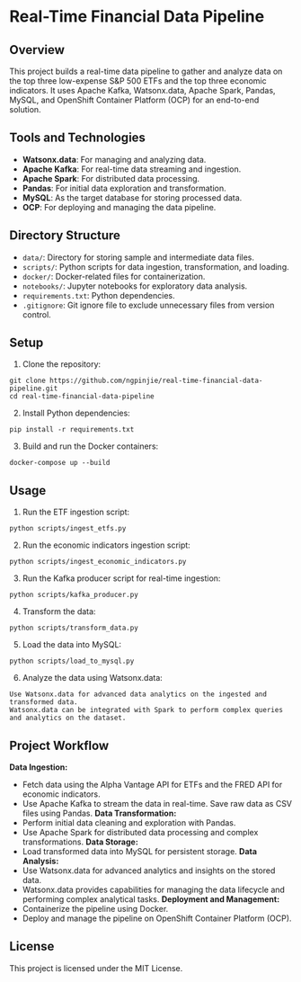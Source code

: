 # Real-Time Financial Data Pipeline

## Overview
This project builds a real-time data pipeline to gather and analyze data on the top three low-expense S&P 500 ETFs and the top three economic indicators. It uses Apache Kafka, Watsonx.data, Apache Spark, Pandas, MySQL, and OpenShift Container Platform (OCP) for an end-to-end solution.

## Tools and Technologies
- **Watsonx.data**: For managing and analyzing data.
- **Apache Kafka**: For real-time data streaming and ingestion.
- **Apache Spark**: For distributed data processing.
- **Pandas**: For initial data exploration and transformation.
- **MySQL**: As the target database for storing processed data.
- **OCP**: For deploying and managing the data pipeline.

## Directory Structure
- `data/`: Directory for storing sample and intermediate data files.
- `scripts/`: Python scripts for data ingestion, transformation, and loading.
- `docker/`: Docker-related files for containerization.
- `notebooks/`: Jupyter notebooks for exploratory data analysis.
- `requirements.txt`: Python dependencies.
- `.gitignore`: Git ignore file to exclude unnecessary files from version control.

## Setup
1. Clone the repository:
```
git clone https://github.com/ngpinjie/real-time-financial-data-pipeline.git
cd real-time-financial-data-pipeline
```

2. Install Python dependencies:
```
pip install -r requirements.txt
```

3. Build and run the Docker containers:
```
docker-compose up --build
```

## Usage
1. Run the ETF ingestion script:
```
python scripts/ingest_etfs.py
```

2. Run the economic indicators ingestion script:
```
python scripts/ingest_economic_indicators.py
```

3. Run the Kafka producer script for real-time ingestion:
```
python scripts/kafka_producer.py
```

4. Transform the data:
```
python scripts/transform_data.py
```

5. Load the data into MySQL:
```
python scripts/load_to_mysql.py
```

6. Analyze the data using Watsonx.data:
```
Use Watsonx.data for advanced data analytics on the ingested and transformed data.
Watsonx.data can be integrated with Spark to perform complex queries and analytics on the dataset.
```

## Project Workflow
**Data Ingestion:**
- Fetch data using the Alpha Vantage API for ETFs and the FRED API for economic indicators.
- Use Apache Kafka to stream the data in real-time. Save raw data as CSV files using Pandas.
**Data Transformation:**
- Perform initial data cleaning and exploration with Pandas.
- Use Apache Spark for distributed data processing and complex transformations.
**Data Storage:**
- Load transformed data into MySQL for persistent storage.
**Data Analysis:**
- Use Watsonx.data for advanced analytics and insights on the stored data.
- Watsonx.data provides capabilities for managing the data lifecycle and performing complex analytical tasks.
**Deployment and Management:**
- Containerize the pipeline using Docker.
- Deploy and manage the pipeline on OpenShift Container Platform (OCP).

## License
This project is licensed under the MIT License.
